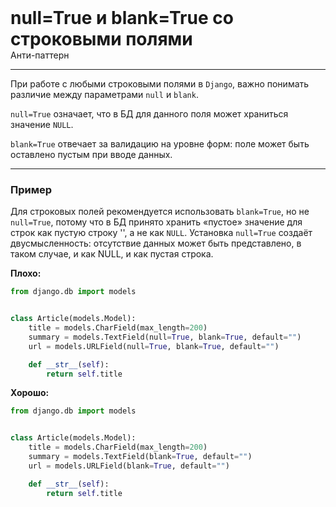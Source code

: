 
<div>
    <h1 style="margin: 0;">null=True и blank=True со строковыми полями</h1>
    <p style="margin: 0;">Анти-паттерн</p>
</div>

***

При работе с любыми строковыми полями в `Django`, важно понимать различие между параметрами `null` и `blank`.

`null=True` означает, что в БД для данного поля может храниться значение `NULL`.

`blank=True` отвечает за валидацию на уровне форм: поле может быть оставлено пустым при вводе данных.

***

### Пример 

Для строковых полей рекомендуется использовать `blank=True`, но не `null=True`, потому что в БД принято хранить «пустое» значение для строк как пустую строку '', а не как  `NULL`. Установка  `null=True` создаёт двусмысленность: отсутствие данных может быть представлено, в таком случае, и как NULL, и как пустая строка.

**Плохо:**
```python
from django.db import models


class Article(models.Model):
    title = models.CharField(max_length=200)
    summary = models.TextField(null=True, blank=True, default="")
    url = models.URLField(null=True, blank=True, default="")

    def __str__(self):
        return self.title
```
**Хорошо:**
```python
from django.db import models


class Article(models.Model):
    title = models.CharField(max_length=200)
    summary = models.TextField(blank=True, default="")
    url = models.URLField(blank=True, default="")

    def __str__(self):
        return self.title
```

